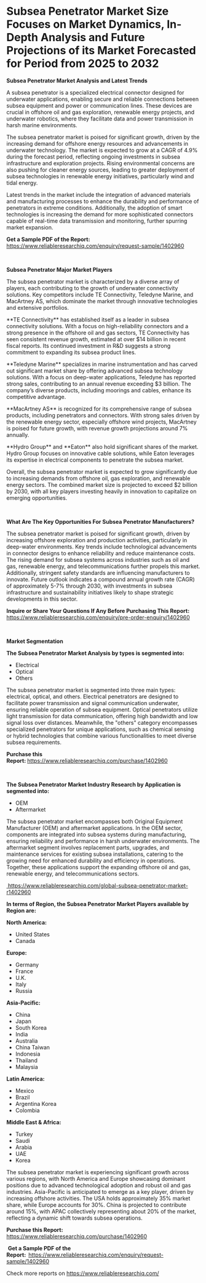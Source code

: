<p><h1>Subsea Penetrator Market Size Focuses on Market Dynamics, In-Depth Analysis and Future Projections of its Market Forecasted for Period from 2025 to 2032</h1></p><p><strong>Subsea Penetrator Market Analysis and Latest Trends</strong></p>
<p><p>A subsea penetrator is a specialized electrical connector designed for underwater applications, enabling secure and reliable connections between subsea equipment and power or communication lines. These devices are crucial in offshore oil and gas exploration, renewable energy projects, and underwater robotics, where they facilitate data and power transmission in harsh marine environments.</p><p>The subsea penetrator market is poised for significant growth, driven by the increasing demand for offshore energy resources and advancements in underwater technology. The market is expected to grow at a CAGR of 4.9% during the forecast period, reflecting ongoing investments in subsea infrastructure and exploration projects. Rising environmental concerns are also pushing for cleaner energy sources, leading to greater deployment of subsea technologies in renewable energy initiatives, particularly wind and tidal energy.</p><p>Latest trends in the market include the integration of advanced materials and manufacturing processes to enhance the durability and performance of penetrators in extreme conditions. Additionally, the adoption of smart technologies is increasing the demand for more sophisticated connectors capable of real-time data transmission and monitoring, further spurring market expansion.</p></p>
<p><strong>Get a Sample PDF of the Report:&nbsp;</strong> <a href="https://www.reliableresearchiq.com/enquiry/request-sample/1402960?utm_campaign=1137&utm_medium=2&utm_source=Github&utm_content=ia&utm_term=12012025&utm_id=subsea-penetrator">https://www.reliableresearchiq.com/enquiry/request-sample/1402960</a></p>
<p>&nbsp;</p>
<p><strong>Subsea Penetrator Major Market Players</strong></p>
<p><p>The subsea penetrator market is characterized by a diverse array of players, each contributing to the growth of underwater connectivity solutions. Key competitors include TE Connectivity, Teledyne Marine, and MacArtney AS, which dominate the market through innovative technologies and extensive portfolios. </p><p>**TE Connectivity** has established itself as a leader in subsea connectivity solutions. With a focus on high-reliability connectors and a strong presence in the offshore oil and gas sectors, TE Connectivity has seen consistent revenue growth, estimated at over $14 billion in recent fiscal reports. Its continued investment in R&D suggests a strong commitment to expanding its subsea product lines.</p><p>**Teledyne Marine** specializes in marine instrumentation and has carved out significant market share by offering advanced subsea technology solutions. With a focus on deep-water applications, Teledyne has reported strong sales, contributing to an annual revenue exceeding $3 billion. The company’s diverse products, including moorings and cables, enhance its competitive advantage.</p><p>**MacArtney AS** is recognized for its comprehensive range of subsea products, including penetrators and connectors. With strong sales driven by the renewable energy sector, especially offshore wind projects, MacArtney is poised for future growth, with revenue growth projections around 7% annually.</p><p>**Hydro Group** and **Eaton** also hold significant shares of the market. Hydro Group focuses on innovative cable solutions, while Eaton leverages its expertise in electrical components to penetrate the subsea market.</p><p>Overall, the subsea penetrator market is expected to grow significantly due to increasing demands from offshore oil, gas exploration, and renewable energy sectors. The combined market size is projected to exceed $2 billion by 2030, with all key players investing heavily in innovation to capitalize on emerging opportunities.</p></p>
<p>&nbsp;</p>
<p><strong>What Are The Key Opportunities For Subsea Penetrator Manufacturers?</strong></p>
<p><p>The subsea penetrator market is poised for significant growth, driven by increasing offshore exploration and production activities, particularly in deep-water environments. Key trends include technological advancements in connector designs to enhance reliability and reduce maintenance costs. The rising demand for subsea systems across industries such as oil and gas, renewable energy, and telecommunications further propels this market. Additionally, stringent safety standards are influencing manufacturers to innovate. Future outlook indicates a compound annual growth rate (CAGR) of approximately 5-7% through 2030, with investments in subsea infrastructure and sustainability initiatives likely to shape strategic developments in this sector.</p></p>
<p><strong>Inquire or Share Your Questions If Any Before Purchasing This Report:</strong> <a href="https://www.reliableresearchiq.com/enquiry/pre-order-enquiry/1402960?utm_campaign=1137&utm_medium=2&utm_source=Github&utm_content=ia&utm_term=12012025&utm_id=subsea-penetrator">https://www.reliableresearchiq.com/enquiry/pre-order-enquiry/1402960</a></p>
<p>&nbsp;</p>
<p><strong>Market Segmentation</strong></p>
<p><strong>The Subsea Penetrator Market Analysis by types is segmented into:</strong></p>
<p><ul><li>Electrical</li><li>Optical</li><li>Others</li></ul></p>
<p><p>The subsea penetrator market is segmented into three main types: electrical, optical, and others. Electrical penetrators are designed to facilitate power transmission and signal communication underwater, ensuring reliable operation of subsea equipment. Optical penetrators utilize light transmission for data communication, offering high bandwidth and low signal loss over distances. Meanwhile, the "others" category encompasses specialized penetrators for unique applications, such as chemical sensing or hybrid technologies that combine various functionalities to meet diverse subsea requirements.</p></p>
<p><strong>Purchase this Report:&nbsp;</strong><a href="https://www.reliableresearchiq.com/purchase/1402960?utm_campaign=1137&utm_medium=2&utm_source=Github&utm_content=ia&utm_term=12012025&utm_id=subsea-penetrator">https://www.reliableresearchiq.com/purchase/1402960</a></p>
<p>&nbsp;</p>
<p><strong>The Subsea Penetrator Market Industry Research by Application is segmented into:</strong></p>
<p><ul><li>OEM</li><li>Aftermarket</li></ul></p>
<p><p>The subsea penetrator market encompasses both Original Equipment Manufacturer (OEM) and aftermarket applications. In the OEM sector, components are integrated into subsea systems during manufacturing, ensuring reliability and performance in harsh underwater environments. The aftermarket segment involves replacement parts, upgrades, and maintenance services for existing subsea installations, catering to the growing need for enhanced durability and efficiency in operations. Together, these applications support the expanding offshore oil and gas, renewable energy, and telecommunications sectors.</p></p>
<p><a href="https://www.reliableresearchiq.com/global-subsea-penetrator-market-r1402960?utm_campaign=1137&utm_medium=2&utm_source=Github&utm_content=ia&utm_term=12012025&utm_id=subsea-penetrator">&nbsp;https://www.reliableresearchiq.com/global-subsea-penetrator-market-r1402960</a></p>
<p><strong>In terms of Region, the Subsea Penetrator Market Players available by Region are:</strong></p>
<p>
    <p> <strong> North America: </strong>
        <ul>
            <li>United States</li>
            <li>Canada</li>
        </ul>
        </p> 
    <p> <strong> Europe: </strong>
        <ul>
            <li>Germany</li>
            <li>France</li>
            <li>U.K.</li>
            <li>Italy</li>
            <li>Russia</li>
        </ul>
        </p> 
    <p> <strong> Asia-Pacific: </strong>
        <ul>
            <li>China</li>
            <li>Japan</li>
            <li>South Korea</li>
            <li>India</li>
            <li>Australia</li>
            <li>China Taiwan</li>
            <li>Indonesia</li>
            <li>Thailand</li>
            <li>Malaysia</li>
        </ul>
        </p> 
    <p> <strong> Latin America: </strong>
        <ul>
            <li>Mexico</li>
            <li>Brazil</li>
            <li>Argentina Korea</li>
            <li>Colombia</li>
        </ul>
        </p> 
    <p> <strong> Middle East & Africa: </strong>
        <ul>
            <li>Turkey</li>
            <li>Saudi</li>
            <li>Arabia</li>
            <li>UAE</li>
            <li>Korea</li>
        </ul>
    </p>
    </p>
<p><p>The subsea penetrator market is experiencing significant growth across various regions, with North America and Europe showcasing dominant positions due to advanced technological adoption and robust oil and gas industries. Asia-Pacific is anticipated to emerge as a key player, driven by increasing offshore activities. The USA holds approximately 35% market share, while Europe accounts for 30%. China is projected to contribute around 15%, with APAC collectively representing about 20% of the market, reflecting a dynamic shift towards subsea operations.</p></p>
<p><strong>Purchase this Report: </strong><a href="https://www.reliableresearchiq.com/purchase/1402960?utm_campaign=1137&utm_medium=2&utm_source=Github&utm_content=ia&utm_term=12012025&utm_id=subsea-penetrator">https://www.reliableresearchiq.com/purchase/1402960</a></p>
<p>&nbsp;<strong>Get a Sample PDF of the Report:&nbsp;&nbsp;</strong><a href="https://www.reliableresearchiq.com/enquiry/request-sample/1402960?utm_campaign=1137&utm_medium=2&utm_source=Github&utm_content=ia&utm_term=12012025&utm_id=subsea-penetrator">https://www.reliableresearchiq.com/enquiry/request-sample/1402960</a></p>
<p><strong></strong></p>
<p>Check more reports on <a href="https://www.reliableresearchiq.com/?utm_campaign=1137&utm_medium=2&utm_source=Github&utm_content=ia&utm_term=12012025&utm_id=subsea-penetrator">https://www.reliableresearchiq.com/</a></p>